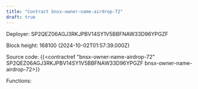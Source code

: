 ```yaml
---
title: "Contract bnsx-owner-name-airdrop-72"
draft: true
---
```

Deployer: SP2QEZ06AGJ3RKJPBV14SY1V5BBFNAW33D96YPGZF


 



Block height: 168100 (2024-10-02T01:57:39.000Z)

Source code: {{<contractref "bnsx-owner-name-airdrop-72" SP2QEZ06AGJ3RKJPBV14SY1V5BBFNAW33D96YPGZF bnsx-owner-name-airdrop-72>}}

Functions:


